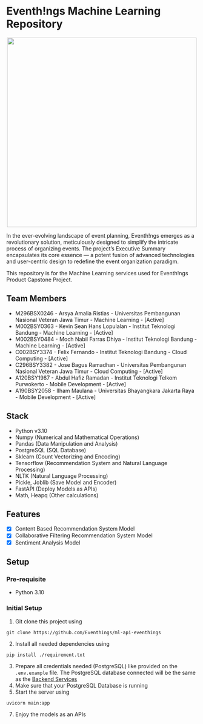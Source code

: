 # Eventh!ngs Machine Learning Repository
<p align="center">
   <img src="https://github.com/Eventhings/backend-eventhings/assets/28957554/583ae431-25da-4796-8689-7fb1aba2a11d" width="500px"/>
</p>
In the ever-evolving landscape of event planning, Eventh!ngs emerges as a revolutionary solution, meticulously designed to simplify the intricate process of organizing events. The project’s Executive Summary encapsulates its core essence — a potent fusion of advanced technologies and user-centric design to redefine the event organization paradigm.

This repository is for the Machine Learning services used for Eventh!ngs Product Capstone Project.

## Team Members
- M296BSX0246 - Arsya Amalia Ristias - Universitas Pembangunan Nasional Veteran Jawa Timur - Machine Learning - [Active]
- M002BSY0363 - Kevin Sean Hans Lopulalan - Institut Teknologi Bandung - Machine Learning - [Active]
- M002BSY0484 - Moch Nabil Farras Dhiya - Institut Teknologi Bandung - Machine Learning - [Active]
- C002BSY3374 - Felix Fernando - Institut Teknologi Bandung - Cloud Computing - [Active]
- C296BSY3382 - Jose Bagus Ramadhan - Universitas Pembangunan Nasional Veteran Jawa Timur - Cloud Computing - [Active]
- A120BSY1987 - Abdul Hafiz Ramadan - Institut Teknologi Telkom Purwokerto - Mobile Development - [Active]
- A190BSY2058 - Ilham Maulana - Universitas Bhayangkara Jakarta Raya - Mobile Development - [Active]

## Stack 
- Python v3.10
- Numpy (Numerical and Mathematical Operations)
- Pandas (Data Manipulation and Analysis)
- PostgreSQL (SQL Database)
- Sklearn (Count Vectorizing and Encoding)
- Tensorflow (Recommendation System and Natural Language Processing)
- NLTK (Natural Language Processing)
- Pickle, Joblib (Save Model and Encoder)
- FastAPI (Deploy Models as APIs)
- Math, Heapq (Other calculations)

## Features
- [x] Content Based Recommendation System Model
- [x] Collaborative Filtering Recommendation System Model
- [x] Sentiment Analysis Model 

## Setup 
### Pre-requisite
- Python 3.10
### Initial Setup
1. Git clone this project using
```
git clone https://github.com/Eventhings/ml-api-eventhings
```
2. Install all needed dependencies using
```
pip install ./requirement.txt
```
3. Prepare all credentials needed (PostgreSQL) like provided on the `.env.example` file. The PostgreSQL database connected will be the same as the [Backend Services](https://github.com/Eventhings/backend-eventhings)
4. Make sure that your PostgreSQL Database is running
5. Start the server using 
```
uvicorn main:app
```
7. Enjoy the models as an APIs

